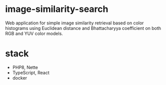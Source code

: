# image-similarity-search

Web application for simple image similarity retrieval based on color histograms using Euclidean distance and Bhattacharyya coefficient on both RGB and YUV color models.

# stack

- PHP8, Nette
- TypeScript, React
- docker
